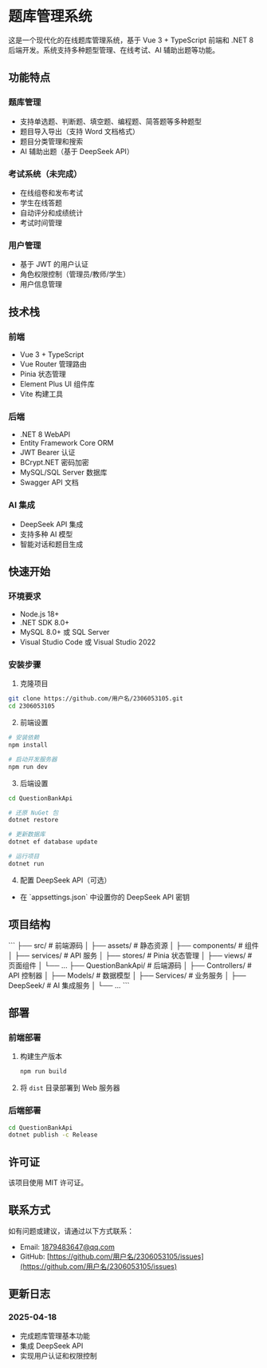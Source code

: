 # 题库管理系统

这是一个现代化的在线题库管理系统，基于 Vue 3 + TypeScript 前端和 .NET 8 后端开发。系统支持多种题型管理、在线考试、AI 辅助出题等功能。

## 功能特点

### 题库管理

- 支持单选题、判断题、填空题、编程题、简答题等多种题型
- 题目导入导出（支持 Word 文档格式）
- 题目分类管理和搜索
- AI 辅助出题（基于 DeepSeek API）

### 考试系统（未完成）

- 在线组卷和发布考试
- 学生在线答题
- 自动评分和成绩统计
- 考试时间管理

### 用户管理

- 基于 JWT 的用户认证
- 角色权限控制（管理员/教师/学生）
- 用户信息管理

## 技术栈

### 前端

- Vue 3 + TypeScript
- Vue Router 管理路由
- Pinia 状态管理
- Element Plus UI 组件库
- Vite 构建工具

### 后端

- .NET 8 WebAPI
- Entity Framework Core ORM
- JWT Bearer 认证
- BCrypt.NET 密码加密
- MySQL/SQL Server 数据库
- Swagger API 文档

### AI 集成

- DeepSeek API 集成
- 支持多种 AI 模型
- 智能对话和题目生成

## 快速开始

### 环境要求

- Node.js 18+
- .NET SDK 8.0+
- MySQL 8.0+ 或 SQL Server
- Visual Studio Code 或 Visual Studio 2022

### 安装步骤

1. 克隆项目

```bash
git clone https://github.com/用户名/2306053105.git
cd 2306053105
```

2. 前端设置

```bash
# 安装依赖
npm install

# 启动开发服务器
npm run dev
```

3. 后端设置

```bash
cd QuestionBankApi

# 还原 NuGet 包
dotnet restore

# 更新数据库
dotnet ef database update

# 运行项目
dotnet run
```

4. 配置 DeepSeek API（可选）

- 在 \`appsettings.json\` 中设置你的 DeepSeek API 密钥

## 项目结构

\`\`\`
├── src/                   # 前端源码
│   ├── assets/           # 静态资源
│   ├── components/       # 组件
│   ├── services/         # API 服务
│   ├── stores/          # Pinia 状态管理
│   ├── views/           # 页面组件
│   └── ...
├── QuestionBankApi/      # 后端源码
│   ├── Controllers/     # API 控制器
│   ├── Models/         # 数据模型
│   ├── Services/       # 业务服务
│   ├── DeepSeek/       # AI 集成服务
│   └── ...
\`\`\`

## 部署

### 前端部署

1. 构建生产版本

    ```bash
    npm run build
    ```

2. 将 `dist` 目录部署到 Web 服务器

### 后端部署

```bash
cd QuestionBankApi
dotnet publish -c Release
```

## 许可证

该项目使用 MIT 许可证。

## 联系方式

如有问题或建议，请通过以下方式联系：

- Email: <1879483647@qq.com>
- GitHub: [https://github.com/用户名/2306053105/issues](https://github.com/用户名/2306053105/issues)

## 更新日志

### 2025-04-18

- 完成题库管理基本功能
- 集成 DeepSeek API
- 实现用户认证和权限控制
